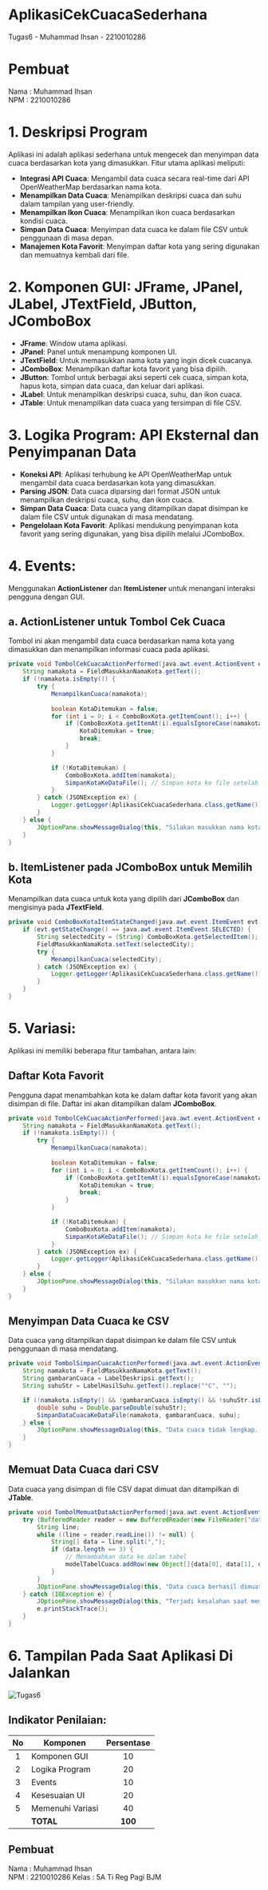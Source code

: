 # AplikasiCekCuacaSederhana
 Tugas6 - Muhammad Ihsan - 2210010286


# Pembuat
Nama     : Muhammad Ihsan    
NPM      : 2210010286

# 1. Deskripsi Program
Aplikasi ini adalah aplikasi sederhana untuk mengecek dan menyimpan data cuaca berdasarkan kota yang dimasukkan. Fitur utama aplikasi meliputi:
- **Integrasi API Cuaca**: Mengambil data cuaca secara real-time dari API OpenWeatherMap berdasarkan nama kota.
- **Menampilkan Data Cuaca**: Menampilkan deskripsi cuaca dan suhu dalam tampilan yang user-friendly.
- **Menampilkan Ikon Cuaca**: Menampilkan ikon cuaca berdasarkan kondisi cuaca.
- **Simpan Data Cuaca**: Menyimpan data cuaca ke dalam file CSV untuk penggunaan di masa depan.
- **Manajemen Kota Favorit**: Menyimpan daftar kota yang sering digunakan dan memuatnya kembali dari file.

# 2. Komponen GUI: JFrame, JPanel, JLabel, JTextField, JButton, JComboBox
- **JFrame**: Window utama aplikasi.
- **JPanel**: Panel untuk menampung komponen UI.
- **JTextField**: Untuk memasukkan nama kota yang ingin dicek cuacanya.
- **JComboBox**: Menampilkan daftar kota favorit yang bisa dipilih.
- **JButton**: Tombol untuk berbagai aksi seperti cek cuaca, simpan kota, hapus kota, simpan data cuaca, dan keluar dari aplikasi.
- **JLabel**: Untuk menampilkan deskripsi cuaca, suhu, dan ikon cuaca.
- **JTable**: Untuk menampilkan data cuaca yang tersimpan di file CSV.

# 3. Logika Program: API Eksternal dan Penyimpanan Data
- **Koneksi API**: Aplikasi terhubung ke API OpenWeatherMap untuk mengambil data cuaca berdasarkan kota yang dimasukkan.
- **Parsing JSON**: Data cuaca diparsing dari format JSON untuk menampilkan deskripsi cuaca, suhu, dan ikon cuaca.
- **Simpan Data Cuaca**: Data cuaca yang ditampilkan dapat disimpan ke dalam file CSV untuk digunakan di masa mendatang.
- **Pengelolaan Kota Favorit**: Aplikasi mendukung penyimpanan kota favorit yang sering digunakan, yang bisa dipilih melalui JComboBox.

# 4. Events:
Menggunakan **ActionListener** dan **ItemListener** untuk menangani interaksi pengguna dengan GUI.

## a. **ActionListener untuk Tombol Cek Cuaca**
Tombol ini akan mengambil data cuaca berdasarkan nama kota yang dimasukkan dan menampilkan informasi cuaca pada aplikasi.

```java
private void TombolCekCuacaActionPerformed(java.awt.event.ActionEvent evt) {                                               
    String namakota = FieldMasukkanNamaKota.getText();
    if (!namakota.isEmpty()) {
        try {
            MenampilkanCuaca(namakota);
            
            boolean KotaDitemukan = false;
            for (int i = 0; i < ComboBoxKota.getItemCount(); i++) {
                if (ComboBoxKota.getItemAt(i).equalsIgnoreCase(namakota)) {
                    KotaDitemukan = true;
                    break;
                }
            }

            if (!KotaDitemukan) {
                ComboBoxKota.addItem(namakota);
                SimpanKotaKeDataFile(); // Simpan kota ke file setelah menambahkannya
            }
        } catch (JSONException ex) {
            Logger.getLogger(AplikasiCekCuacaSederhana.class.getName()).log(Level.SEVERE, null, ex);
        }
    } else {
        JOptionPane.showMessageDialog(this, "Silakan masukkan nama kota!");
    }
}
```

## b. **ItemListener pada JComboBox untuk Memilih Kota**
Menampilkan data cuaca untuk kota yang dipilih dari **JComboBox** dan mengisinya pada **JTextField**.

```java
private void ComboBoxKotaItemStateChanged(java.awt.event.ItemEvent evt) {                                              
    if (evt.getStateChange() == java.awt.event.ItemEvent.SELECTED) {
        String selectedCity = (String) ComboBoxKota.getSelectedItem();
        FieldMasukkanNamaKota.setText(selectedCity);
        try {
            MenampilkanCuaca(selectedCity);
        } catch (JSONException ex) {
            Logger.getLogger(AplikasiCekCuacaSederhana.class.getName()).log(Level.SEVERE, null, ex);
        }
    }
}
```

# 5. Variasi:
Aplikasi ini memiliki beberapa fitur tambahan, antara lain:

## **Daftar Kota Favorit**
Pengguna dapat menambahkan kota ke dalam daftar kota favorit yang akan disimpan di file. Daftar ini akan ditampilkan dalam **JComboBox**.

```java
private void TombolCekCuacaActionPerformed(java.awt.event.ActionEvent evt) {
    String namakota = FieldMasukkanNamaKota.getText();
    if (!namakota.isEmpty()) {
        try {
            MenampilkanCuaca(namakota);
            
            boolean KotaDitemukan = false;
            for (int i = 0; i < ComboBoxKota.getItemCount(); i++) {
                if (ComboBoxKota.getItemAt(i).equalsIgnoreCase(namakota)) {
                    KotaDitemukan = true;
                    break;
                }
            }

            if (!KotaDitemukan) {
                ComboBoxKota.addItem(namakota);
                SimpanKotaKeDataFile(); // Simpan kota ke file setelah menambahkannya
            }
        } catch (JSONException ex) {
            Logger.getLogger(AplikasiCekCuacaSederhana.class.getName()).log(Level.SEVERE, null, ex);
        }
    } else {
        JOptionPane.showMessageDialog(this, "Silakan masukkan nama kota!");
    }
}
```

## **Menyimpan Data Cuaca ke CSV**
Data cuaca yang ditampilkan dapat disimpan ke dalam file CSV untuk penggunaan di masa mendatang.

```java
private void TombolSimpanCuacaActionPerformed(java.awt.event.ActionEvent evt) {
    String namakota = FieldMasukkanNamaKota.getText();
    String gambaranCuaca = LabelDeskripsi.getText();
    String suhuStr = LabelHasilSuhu.getText().replace("°C", "");

    if (!namakota.isEmpty() && !gambaranCuaca.isEmpty() && !suhuStr.isEmpty()) {
        double suhu = Double.parseDouble(suhuStr);
        SimpanDataCuacaKeDataFile(namakota, gambaranCuaca, suhu);
    } else {
        JOptionPane.showMessageDialog(this, "Data cuaca tidak lengkap. Pastikan semua data sudah terisi.");
    }
}
```

## **Memuat Data Cuaca dari CSV**
Data cuaca yang disimpan di file CSV dapat dimuat dan ditampilkan di **JTable**.

```java
private void TombolMemuatDataActionPerformed(java.awt.event.ActionEvent evt) {
    try (BufferedReader reader = new BufferedReader(new FileReader("data/cuaca_data.csv"))) {
        String line;
        while ((line = reader.readLine()) != null) {
            String[] data = line.split(",");
            if (data.length == 3) {
                // Menambahkan data ke dalam tabel
                modelTabelCuaca.addRow(new Object[]{data[0], data[1], data[2]});
            }
        }
        JOptionPane.showMessageDialog(this, "Data cuaca berhasil dimuat ke tabel.");
    } catch (IOException e) {
        JOptionPane.showMessageDialog(this, "Terjadi kesalahan saat memuat data cuaca.");
        e.printStackTrace();
    }
}
```

# 6. Tampilan Pada Saat Aplikasi Di Jalankan

![Tugas6](https://github.com/user-attachments/assets/a9ba17b0-648c-44a3-9861-725fdff4b8de)


## Indikator Penilaian:

| No  | Komponen         |  Persentase  |
| :-: | --------------   |   :-----:    |
|  1  | Komponen GUI     |    10    |
|  2  | Logika Program   |    20    |
|  3  |  Events          |    10    |
|  4  | Kesesuaian UI    |    20    |
|  5  | Memenuhi Variasi |    40    |
|     | **TOTAL**        | **100**     |

## Pembuat
Nama  : Muhammad Ihsan   
NPM   : 2210010286
Kelas : 5A Ti Reg Pagi BJM
